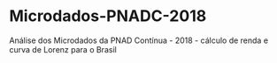 # Microdados-PNADC-2018
Análise dos Microdados da PNAD Contínua - 2018 - cálculo de renda e curva de Lorenz para o Brasil 
